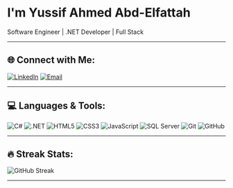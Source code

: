 # I'm Yussif Ahmed Abd-Elfattah  
Software Engineer | .NET Developer | Full Stack  

---

## 🌐 Connect with Me:
[![LinkedIn](https://img.shields.io/badge/LinkedIn-Profile-blue?style=for-the-badge&logo=linkedin)](https://www.linkedin.com/in/yussiif/)
[![Email](https://img.shields.io/badge/Email-usiif.ahmed%40gmail.com-red?style=for-the-badge&logo=gmail&logoColor=white)](mailto:usiif.ahmed@gmail.com)

---

## 💻 Languages & Tools:
![C#](https://img.shields.io/badge/C%23-239120?style=for-the-badge&logo=c-sharp&logoColor=white)
![.NET](https://img.shields.io/badge/.NET-512BD4?style=for-the-badge&logo=dotnet&logoColor=white)
![HTML5](https://img.shields.io/badge/HTML5-E34F26?style=for-the-badge&logo=html5&logoColor=white)
![CSS3](https://img.shields.io/badge/CSS3-1572B6?style=for-the-badge&logo=css3&logoColor=white)
![JavaScript](https://img.shields.io/badge/JavaScript-323330?style=for-the-badge&logo=javascript&logoColor=F7DF1E)
![SQL Server](https://img.shields.io/badge/SQL_Server-CC2927?style=for-the-badge&logo=microsoft-sql-server&logoColor=white)
![Git](https://img.shields.io/badge/Git-F05032?style=for-the-badge&logo=git&logoColor=white)
![GitHub](https://img.shields.io/badge/GitHub-181717?style=for-the-badge&logo=github&logoColor=white)


---

## 🔥 Streak Stats:
![GitHub Streak](https://streak-stats.demolab.com/?user=Yussif76&theme=radical)

---


